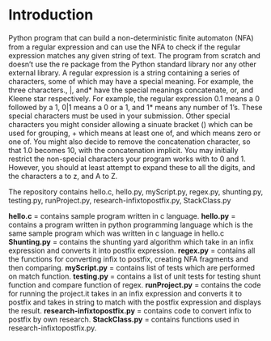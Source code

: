 # Introduction
Python program that can build a non-deterministic ﬁnite automaton (NFA) from a regular expression and can use the NFA to check if the regular expression matches any given string of text. The program from scratch and doesn’t use the re package from the Python standard library nor any other external library. A regular expression is a string containing a series of characters, some of which may have a special meaning. For example, the three characters., |, and* have the special meanings concatenate, or, and Kleene star respectively. For example, the regular expression 0.1 means a 0 followed by a 1, 0|1 means a 0 or a 1, and 1* means any number of 1’s. These special characters must be used in your submission. Other special characters you might consider allowing a sinuate bracket () which can be used for grouping, + which means at least one of, and which means zero or one of. You might also decide to remove the concatenation character, so that 1.0 becomes 10, with the concatenation implicit. You may initially restrict the non-special characters your program works with to 0 and 1. However, you should at least attempt to expand these to all the digits, and the characters a to z, and A to Z.

The repository contains hello.c, hello.py, myScript.py, regex.py, shunting.py, testing.py, runProject.py, research-infixtopostfix.py, StackClass.py

**hello.c** = contains sample program written in c language.
**hello.py** = contains a program written in python programming language which is the same sample program which was written in c language in hello.c
**Shunting.py** = contains the shunting yard algorithm which take in an infix expression and converts it into postfix expression.
**regex.py** = contains all the functions for converting infix to postfix, creating NFA fragments and then comparing.
**myScript.py** = contains list of tests which are performed on match function.
**testing.py** = contains a list of unit tests for testing shunt function and compare function of regex.
**runProject.py** = contains the code for running the project.it takes in an infix expression and converts it to postfix and takes in string to match with the postfix expression and displays the result.
**research-infixtopostfix.py** = contains code to convert infix to postfix by own research.
**StackClass.py** = contains functions used in research-infixtopostfix.py.


